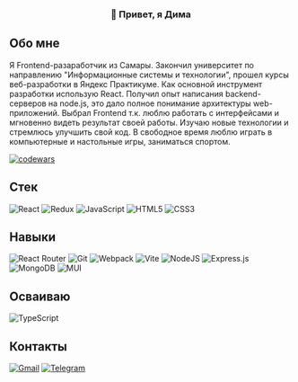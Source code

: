 <h3 align="center">
👋 Привет, я Дима 
</h3>

## Обо мне
Я Frontend-разаработчик из Самары. Закончил университет по направлению "Информационные системы и технологии", прошел курсы веб-разработки в Яндекс Практикуме. Как основной инструмент разработки использую React. Получил опыт написания backend-серверов на node.js, это дало полное понимание архитектуры web-приложений. Выбрал Frontend т.к. люблю работать с интерфейсами и мгновенно видеть результат своей работы. Изучаю новые технологии и стремлюсь улучшить свой код. В свободное время люблю играть в компьютерные и настольные игры, заниматься спортом.

[![codewars](https://www.codewars.com/users/trallik74/badges/micro)](https://www.codewars.com/users/trallik74)
## Стек
![React](https://img.shields.io/badge/react-%2320232a.svg?style=for-the-badge&logo=react&logoColor=%2361DAFB)
![Redux](https://img.shields.io/badge/redux-%23593d88.svg?style=for-the-badge&logo=redux&logoColor=white)
![JavaScript](https://img.shields.io/badge/javascript-%23323330.svg?style=for-the-badge&logo=javascript&logoColor=%23F7DF1E)
![HTML5](https://img.shields.io/badge/html5-%23E34F26.svg?style=for-the-badge&logo=html5&logoColor=white)
![CSS3](https://img.shields.io/badge/css3-%231572B6.svg?style=for-the-badge&logo=css3&logoColor=white)
## Навыки 
![React Router](https://img.shields.io/badge/React_Router-CA4245?style=for-the-badge&logo=react-router&logoColor=white)
![Git](https://img.shields.io/badge/git-%23F05033.svg?style=for-the-badge&logo=git&logoColor=white)
![Webpack](https://img.shields.io/badge/webpack-%238DD6F9.svg?style=for-the-badge&logo=webpack&logoColor=black)
![Vite](https://img.shields.io/badge/vite-%23646CFF.svg?style=for-the-badge&logo=vite&logoColor=white)
![NodeJS](https://img.shields.io/badge/node.js-6DA55F?style=for-the-badge&logo=node.js&logoColor=white)
![Express.js](https://img.shields.io/badge/express.js-%23404d59.svg?style=for-the-badge&logo=express&logoColor=%2361DAFB)
![MongoDB](https://img.shields.io/badge/MongoDB-%234ea94b.svg?style=for-the-badge&logo=mongodb&logoColor=white)
![MUI](https://img.shields.io/badge/MUI-%230081CB.svg?style=for-the-badge&logo=mui&logoColor=white)
## Осваиваю 
![TypeScript](https://img.shields.io/badge/typescript-%23007ACC.svg?style=for-the-badge&logo=typescript&logoColor=white)
## Контакты
[![Gmail](https://img.shields.io/badge/Gmail-D14836?style=for-the-badge&logo=gmail&logoColor=white)](mailto:kovalev.dmitry.employment@gmail.com)
[![Telegram](https://img.shields.io/badge/Telegram-2CA5E0?style=for-the-badge&logo=telegram&logoColor=white)](https://t.me/trallik74)


